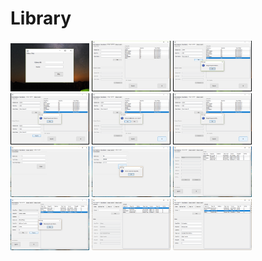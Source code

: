 # Library



<img src="image/1.png" width="25%"></img>
<img src="image/2.png" width="25%"></img>
<img src="image/3.png" width="25%"></img>
<img src="image/4.png" width="25%"></img>
<img src="image/5.png" width="25%"></img>
<img src="image/6.png" width="25%"></img>
<img src="image/7.png" width="25%"></img>
<img src="image/8.png" width="25%"></img>
<img src="image/9.png" width="25%"></img>
<img src="image/10.png" width="25%"></img>
<img src="image/11.png" width="25%"></img>
<img src="image/12.png" width="25%"></img>
